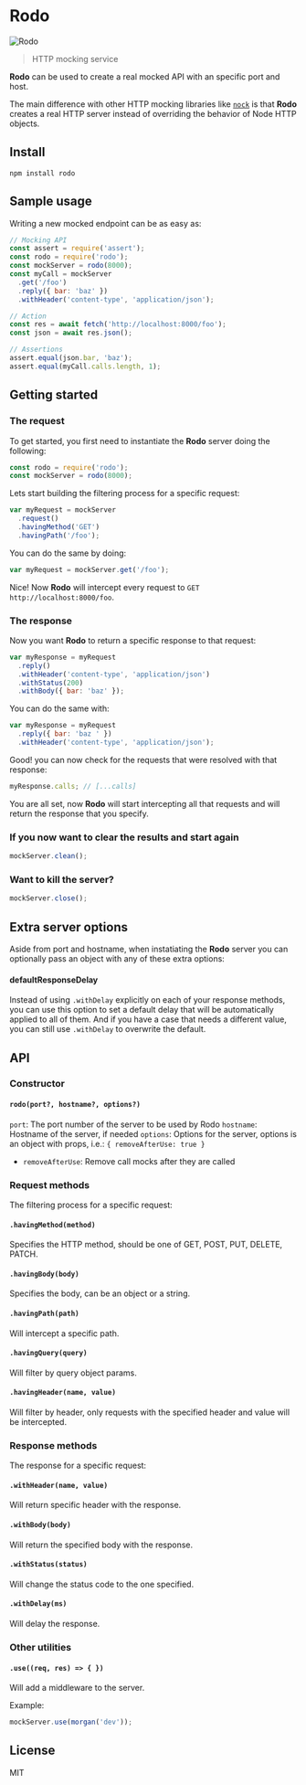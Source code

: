 # Rodo

![Rodo](http://i.ebayimg.com/images/g/PFEAAOSwmrlUsqos/s-l300.jpg)

> HTTP mocking service

**Rodo** can be used to create a real mocked API with an specific port and host.

The main difference with other HTTP mocking libraries like [`nock`](https://github.com/node-nock/nock) is that **Rodo** creates a real HTTP server instead of overriding the behavior of Node HTTP objects.

## Install

```
npm install rodo
```

## Sample usage

Writing a new mocked endpoint can be as easy as:

```js
// Mocking API
const assert = require('assert');
const rodo = require('rodo');
const mockServer = rodo(8000);
const myCall = mockServer
  .get('/foo')
  .reply({ bar: 'baz' })
  .withHeader('content-type', 'application/json');

// Action
const res = await fetch('http://localhost:8000/foo');
const json = await res.json();

// Assertions
assert.equal(json.bar, 'baz');
assert.equal(myCall.calls.length, 1);
```

## Getting started

### The request

To get started, you first need to instantiate the **Rodo** server doing the following:

```js
const rodo = require('rodo');
const mockServer = rodo(8000);
```

Lets start building the filtering process for a specific request:

```js
var myRequest = mockServer
  .request()
  .havingMethod('GET')
  .havingPath('/foo');
```

You can do the same by doing:

```js
var myRequest = mockServer.get('/foo');
```

Nice! Now **Rodo** will intercept every request to `GET http://localhost:8000/foo`.

### The response

Now you want **Rodo** to return a specific response to that request:

```js
var myResponse = myRequest
  .reply()
  .withHeader('content-type', 'application/json')
  .withStatus(200)
  .withBody({ bar: 'baz' });
```

You can do the same with:

```js
var myResponse = myRequest
  .reply({ bar: 'baz ' })
  .withHeader('content-type', 'application/json');
```

Good! you can now check for the requests that were resolved with that response:

```js
myResponse.calls; // [...calls]
```

You are all set, now **Rodo** will start intercepting all that requests and will return the response that you specify.

### If you now want to clear the results and start again

```js
mockServer.clean();
```

### Want to kill the server?

```js
mockServer.close();
```

## Extra server options

Aside from port and hostname, when instatiating the **Rodo** server you can optionally pass an object with any of these
extra options:

#### defaultResponseDelay

Instead of using `.withDelay` explicitly on each of your response methods, you can use this option to set a default delay that
will be automatically applied to all of them. And if you have a case that needs a different value, you can still use `.withDelay`
to overwrite the default.

## API

### Constructor

#### `rodo(port?, hostname?, options?)`

`port`: The port number of the server to be used by Rodo
`hostname`: Hostname of the server, if needed
`options`: Options for the server, options is an object with props, i.e.: `{ removeAfterUse: true }`

- `removeAfterUse`: Remove call mocks after they are called

### Request methods

The filtering process for a specific request:

#### `.havingMethod(method)`

Specifies the HTTP method, should be one of GET, POST, PUT, DELETE, PATCH.

#### `.havingBody(body)`

Specifies the body, can be an object or a string.

#### `.havingPath(path)`

Will intercept a specific path.

#### `.havingQuery(query)`

Will filter by query object params.

#### `.havingHeader(name, value)`

Will filter by header, only requests with the specified header and value will be intercepted.

### Response methods

The response for a specific request:

#### `.withHeader(name, value)`

Will return specific header with the response.

#### `.withBody(body)`

Will return the specified body with the response.

#### `.withStatus(status)`

Will change the status code to the one specified.

#### `.withDelay(ms)`

Will delay the response.

### Other utilities

#### `.use((req, res) => { })`

Will add a middleware to the server.

Example:

```js
mockServer.use(morgan('dev'));
```

## License

MIT
